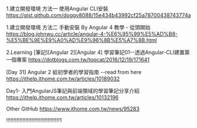 1.建立開發環境 方法一 使用Angular CLI安裝
https://gist.github.com/doggy8088/15e434b43992cf25a78700438743774a

1.建立開發環境 方法二 手動安裝  By Angular 4 教學 - 從頭開始
https://blog.johnwu.cc/article/angular-4-%E6%95%99%E5%AD%B8-%E5%BE%9E%E9%A0%AD%E9%96%8B%E5%A7%8B.html

2.Learning
[筆記][Angular 2][Angular 4] 學習筆記01--透過Angular-CLI建置第一個專案
https://dotblogs.com.tw/topcat/2016/12/19/171641

[Day 31] Angular 2 給初學者的學習指南	--read from here
https://ithelp.ithome.com.tw/articles/10189032

Day1- 入門AngularJS筆記與前端領域的學習筆記分享介紹
https://ithelp.ithome.com.tw/articles/10132196

Other GitHub
https://www.ithome.com.tw/news/95283


!!!!!!!!!!!!!!!!!!!!!!!!!!!!!!!!!!!!1
